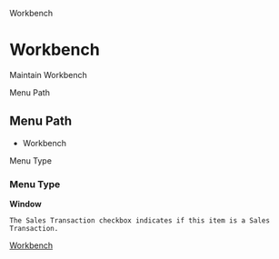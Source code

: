 
Workbench
# Workbench


Maintain Workbench

Menu Path
## Menu Path



- Workbench

Menu Type
### Menu Type

**Window**

```
The Sales Transaction checkbox indicates if this item is a Sales Transaction.
```

[Workbench](../../functional-guide/window/window-workbench.md)